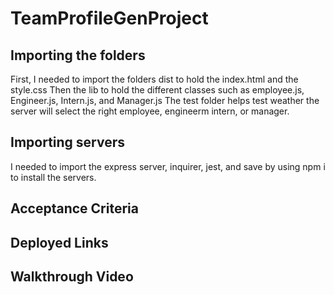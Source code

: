 # TeamProfileGenProject

## Importing the folders

First, I needed to import the folders dist to hold the index.html and the style.css
Then the lib to hold the different classes such as employee.js, Engineer.js, Intern.js, and Manager.js
The test folder helps test weather the server will select the right employee, engineerm intern, or manager.

## Importing servers

I needed to import the express server, inquirer, jest, and save by using npm i to install the servers.

## Acceptance Criteria



## Deployed Links


## Walkthrough Video